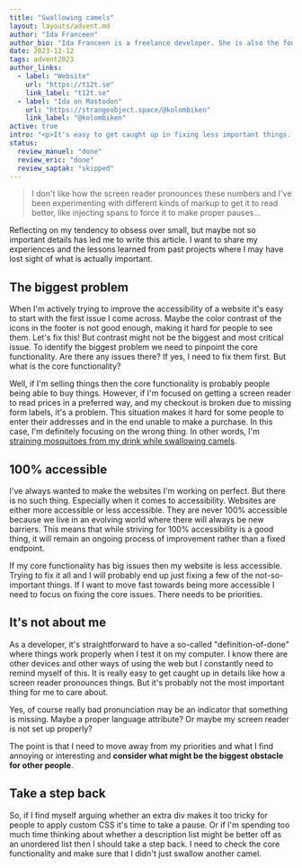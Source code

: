 ```yaml
---
title: "Swallowing camels"
layout: layouts/advent.md
author: "Ida Franceen"
author_bio: "Ida Franceen is a freelance developer. She is also the founder of t12t, a Swedish network focused on digital accessibility. You can find Ida online as Kolombiken."
date: 2023-12-12
tags: advent2023
author_links:
  - label: "Website"
    url: "https://t12t.se"
    link_label: "t12t.se"
  - label: "Ida on Mastodon"
    url: "https://strangeobject.space/@kolombiken"
    link_label: "@kolombiken"
active: true
intro: "<p>It's easy to get caught up in fixing less important things. Like arguing about how the screen reader really should be reading things while all of our buttons are still marked up as spans with an onClick event.</p>"
status:
  review_manuel: "done"
  review_eric: "done"
  review_saptak: "skipped"
---
```


<blockquote>I don't like how the screen reader pronounces these numbers and I've been experimenting with different kinds of markup to get it to read better, like injecting spans to force it to make proper pauses…</blockquote>

Reflecting on my tendency to obsess over small, but maybe not so important details has led me to write this article. I want to share my experiences and the lessons learned from past projects where I may have lost sight of what is actually important.

## The biggest problem

When I'm actively trying to improve the accessibility of a website it's easy to start with the first issue I come across. Maybe the color contrast of the icons in the footer is not good enough, making it hard for people to see them. Let's fix this!
But contrast might not be the biggest and most critical issue. To identify the biggest problem we need to pinpoint the core functionality. Are there any issues there? If yes, I need to fix them first. But what is the core functionality?

Well, if I'm selling things then the core functionality is probably people being able to buy things. However, if I'm focused on getting a screen reader to read prices in a preferred way, and my checkout is broken due to missing form labels, it's a problem. This situation makes it hard for some people to enter their addresses and in the end unable to make a purchase. In this case, I'm definitely focusing on the wrong thing. In other words, I'm [straining mosquitoes from my drink while swallowing camels](https://dictionary.cambridge.org/dictionary/english/strain-at-a-gnat-and-swallow-a-camel).

## 100% accessible

I've always wanted to make the websites I'm working on perfect. But there is no such thing. Especially when it comes to accessibility. Websites are either more accessible or less accessible. They are never 100% accessible because we live in an evolving world where there will always be new barriers. This means that while striving for 100% accessibility is a good thing, it will remain an ongoing process of improvement rather than a fixed endpoint.

If my core functionality has big issues then my website is less accessible. Trying to fix it all and I will probably end up just fixing a few of the not-so-important things. If I want to move fast towards being more accessible I need to focus on fixing the core issues. There needs to be priorities.

## It's not about me

As a developer, it's straightforward to have a so-called "definition-of-done" where things work properly when I test it on my computer. I know there are other devices and other ways of using the web but I constantly need to remind myself of this. It is really easy to get caught up in details like how a screen reader pronounces things. But it's probably not the most important thing for me to care about.

Yes, of course really bad pronunciation may be an indicator that something is missing. Maybe a proper language attribute? Or maybe my screen reader is not set up properly?

The point is that I need to move away from my priorities and what I find annoying or interesting and **consider what might be the biggest obstacle for other people**.

## Take a step back

So, if I find myself arguing whether an extra div makes it too tricky for people to apply custom CSS it's time to take a pause. Or if I'm spending too much time thinking about whether a description list might be better off as an unordered list then I should take a step back. I need to check the core functionality and make sure that I didn't just swallow another camel.

